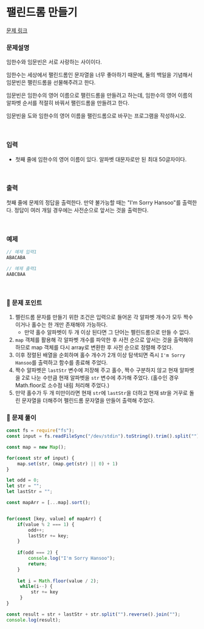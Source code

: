 # **팰린드롬 만들기**

[문제 링크](https://www.acmicpc.net/problem/1213)

### 문제설명

임한수와 임문빈은 서로 사랑하는 사이이다.

임한수는 세상에서 팰린드롬인 문자열을 너무 좋아하기 때문에, 둘의 백일을 기념해서 임문빈은 팰린드롬을 선물해주려고 한다.

임문빈은 임한수의 영어 이름으로 팰린드롬을 만들려고 하는데, 임한수의 영어 이름의 알파벳 순서를 적절히 바꿔서 팰린드롬을 만들려고 한다.

임문빈을 도와 임한수의 영어 이름을 팰린드롬으로 바꾸는 프로그램을 작성하시오.

<br/>

### 입력

- 첫째 줄에 임한수의 영어 이름이 있다. 알파벳 대문자로만 된 최대 50글자이다.

<br/>

### 출력

첫째 줄에 문제의 정답을 출력한다. 만약 불가능할 때는 "I'm Sorry Hansoo"를 출력한다. 정답이 여러 개일 경우에는 사전순으로 앞서는 것을 출력한다.

<br/>

### 예제

```jsx
// 예제 입력1
ABACABA

// 예제 출력1
AABCBAA
```

<br/>

### 📕 문제 포인트

1. 펠린드롬 문자를 만들기 위한 조건은 입력으로 들어온 각 알파벳 개수가 모두 짝수 이거나 홀수는 한 개만 존재해야 가능하다.
    - 만약 홀수 알파벳이 두 개 이상 된다면 그 단어는 펠린드롬으로 만들 수 없다.
2. `map` 객체를 활용해 각 알파벳 개수를 파악한 후 사전 순으로 앞서는 것을 출력해야 하므로 map 객체를 다시 array로 변환한 후 사전 순으로 정렬해 주었다.
3. 이후 정렬된 배열을 순회하며 홀수 개수가 2개 이상 탐색되면 즉시 `I'm Sorry Hansoo`를 출력하고 함수를 종료해 주었다.
4. 짝수 알파벳은 `lastStr` 변수에 저장해 주고 홀수, 짝수 구분하지 않고 현재 알파벳을 2로 나눈 수만큼 현재 알파벳을 `str` 변수에 추가해 주었다. (홀수인 경우 Math.floor로 소수점 내림 처리해 주었다.)
5. 만약 홀수가 두 개 미만이라면 현재 `str`에 `lastStr`을 더하고 현재 str을 거꾸로 돌린 문자열을 더해주어 펠린드롬 문자열을 만들어 출력해 주었다.

### 📝 문제 풀이
```js
const fs = require("fs");
const input = fs.readFileSync("/dev/stdin").toString().trim().split("");

const map = new Map();

for(const str of input) {
    map.set(str, (map.get(str) || 0) + 1)
}

let odd = 0;
let str = "";
let lastStr = "";

const mapArr = [...map].sort();


for(const [key, value] of mapArr) {
    if(value % 2 === 1) {
        odd++;
        lastStr += key;
    }
    
    if(odd === 2) {
        console.log("I'm Sorry Hansoo");
        return;
    }
    
    let i = Math.floor(value / 2);
     while(i--) {
         str += key
     } 
}

const result = str + lastStr + str.split("").reverse().join("");
console.log(result);
```